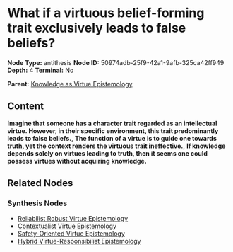 # What if a virtuous belief-forming trait exclusively leads to false beliefs?

**Node Type:** antithesis
**Node ID:** 50974adb-25f9-42a1-9afb-325ca42ff949
**Depth:** 4
**Terminal:** No

**Parent:** [Knowledge as Virtue Epistemology](knowledge-as-virtue-epistemology-synthesis-c7e73152-893c-43a2-b8ad-fa79290cc869.md)

## Content

**Imagine that someone has a character trait regarded as an intellectual virtue. However, in their specific environment, this trait predominantly leads to false beliefs.**, **The function of a virtue is to guide one towards truth, yet the context renders the virtuous trait ineffective.**, **If knowledge depends solely on virtues leading to truth, then it seems one could possess virtues without acquiring knowledge.**

## Related Nodes

### Synthesis Nodes

- [Reliabilist Robust Virtue Epistemology](reliabilist-robust-virtue-epistemology-synthesis-f606b9e8-8c66-4683-a962-ddbf99df7267.md)
- [Contextualist Virtue Epistemology](contextualist-virtue-epistemology-synthesis-7d68eb98-adb1-49e6-8fd0-ba9379721012.md)
- [Safety-Oriented Virtue Epistemology](safety-oriented-virtue-epistemology-synthesis-c19ad5a2-fd8d-41e3-a802-27d42fe6805a.md)
- [Hybrid Virtue-Responsibilist Epistemology](hybrid-virtue-responsibilist-epistemology-synthesis-094bc1ae-c2e6-49d8-a6b7-16d2ffe473c8.md)
